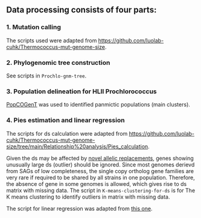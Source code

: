 ## Data processing consists of four parts:

### 1. Mutation calling
The scripts used were adapted from https://github.com/luolab-cuhk/Thermococcus-mut-genome-size.

### 2. Phylogenomic tree construction
See scripts in `Prochlo-gnm-tree`.

### 3. Population delineation for HLII Prochlorococcus
[PopCOGenT](https://github.com/philarevalo/PopCOGenT) was used to identified panmictic populations (main clusters).

### 4. Pies estimation and linear regression
The scripts for ds calculation were adapted from https://github.com/luolab-cuhk/Thermococcus-mut-genome-size/tree/main/Relationship%20analysis/Pies_calculation.

Given the ds may be affected by [novel allelic replacements](https://aem.asm.org/content/84/11/e02545-17), genes showing unusually large ds (outlier) should be ignored.
Since most genomes derievd from SAGs of low completeness, the single copy ortholog gene families are very rare if required to be shared by all strains in one population. Therefore, the absence of gene in some genomes is allowed, which gives rise to ds matrix with missing data. 
The script in `K-means-clustering-for-ds` is for The K means clustering to identify outliers in matrix with missing data.

The script for linear regression was adapted from [this one](https://github.com/luolab-cuhk/Thermococcus-mut-genome-size/blob/main/Relationship%20analysis/PGLS_and_GLM.R).

